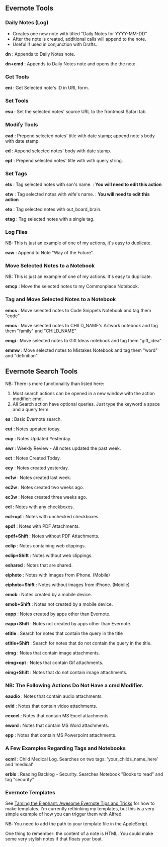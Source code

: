 ## Evernote Tools

### Daily Notes (Log)

* Creates one new note with titled "Daily Notes for YYYY-MM-DD"
* After the note is created, additional calls will append to the note.
* Useful if used in conjunction with Drafts.


**dn**
:	Appends to Daily Notes note.

**dn+cmd**
:	Appends to Daily Notes note and opens the the note.


### Get Tools

**eni**
:	Get Selected note's ID in URL form.


### Set Tools

**esu**
:	Set the selected notes' source URL to the frontmost Safari tab.


### Modify Tools

**ead**
:	Prepend selected notes' title with date stamp; append note's body with date stamp.

**ed**
:	Append selected notes' body with date stamp.

**ept**
:	Prepend selected notes' title with with query string.

### Set Tags

**ets**
:	Tag selected notes with son's name.
:	**You will need to edit this action**

**etw**
:	Tag selected notes with wife's name.
:	**You will need to edit this action**

**eto**
:	Tag selected notes with out_board_brain.

**etag**
:	Tag selected notes with a single tag.


### Log Files

NB: This is just an example of one of my actions, it's easy to duplicate.

**eaw**
:	Append to Note "Way of the Future".

### Move Selected Notes to a Notebook

NB: This is just an example of one of my actions. It's easy to duplicate.

**emcp**
:	Move the selected notes to my Commonplace Notebook.

### Tag and Move Selected Notes to a Notebook

**emcs**
:	Move selected notes to Code Snippets Notebook and tag them "code"

**emcs**
:	Move selected notes to CHILD_NAME's Artwork notebook and tag them "family" and "CHILD_NAME"

**emgi**
:	Move selected notes to Gift Ideas notebook and tag them "gift_idea"

**emmw**
:	Move selected notes to Mistakes Notebook and tag them "word" and "definition".


## Evernote Search Tools

NB: There is more functionality than listed here:
1. Most search actions can be opened in a new window with the action modifier: cmd.
2. All Search action have optional queries. Just type the keyword a space and a query term.

**es**
:	Basic Evernote search.

**eut**
:	Notes updated today.

**euy**
:	Notes Updated Yesterday.

**ewr**
:	Weekly Review - All notes updated the past week.

**ect**
:	Notes Created Today.

**ecy**
:	Notes created yesterday.

**ec1w**
:	Notes created last week.

**ec2w**
:	Notes created two weeks ago.

**ec3w**
:	Notes created three weeks ago.

**ecl**
:	Notes with any checkboxes.

**ecl+opt**
:	Notes with unchecked checkboxes.

**epdf**
:	Notes with PDF Attachments.

**epdf+Shift**
:	Notes without PDF Attachments.

**eclip**
:	Notes containing web clippings.

**eclip+Shift**
:	Notes without web clippings.

**eshared**
:	Notes that are shared.

**eiphoto**
:	Notes with images from iPhone. (Mobile)

**eiphoto+Shift**
:	Notes without images from iPhone. (Mobile)

**emob**
:	Notes created by a mobile device.

**emob+Shift**
:	Notes not created by a mobile device.

**eapp**
:	Notes created by apps other than Evernote.

**eapp+Shift**
:	Notes not created by apps other than Evernote.

**etitle**
:	Search for notes that contain the query in the title

**etitle+Shift**
:	Search for notes that do not contain the query in the title.

**eimg**
:	Notes that contain image attachments.

**eimg+opt**
:	Notes that contain Gif attachments.

**eimg+Shift**
:	Notes that do not contain image attachments.

### NB: The Following Actions Do Not Have a cmd Modifier.

**eaudio**
:	Notes that contain audio attachments.

**evid**
:	Notes that contain video attachments.

**eexcel**
:	Notes that contain MS Excel attachments.

**eword**
:	Notes that contain MS Word attachments.

**epp**
:	Notes that contain MS Powerpoint attachments.

### A Few Examples Regarding Tags and Notebooks

**ecml**
:	Child Medical Log. Searches on two tags: 'your_childs_name_here' and 'medical'

**erbls**
: Reading Backlog - Security. Searches Notebook "Books to read" and tag "security"

### Evernote Templates

See [Taming the Elephant: Awesome Evernote Tips and Tricks](http://mac.tutsplus.com/tutorials/productivity/taming-the-elephant-awesome-evernote-tips-and-tricks/) for how to make templates. I'm currently rethinking my templates, but this is a very simple example of how you can trigger them with Alfred.

NB: You need to add the path to your template file in the AppleScript.

One thing to remember: the content of a note is HTML. You could make some very stylish notes if that floats your boat.